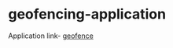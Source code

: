 # geofencing-application
Application link- [geofence](https://sumit-geofencing-application.netlify.app/)
